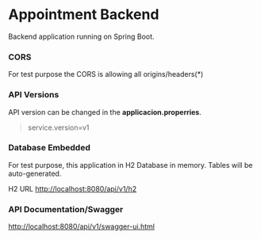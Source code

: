 # Appointment Backend
Backend application running on Spring Boot.


### CORS
For test purpose the CORS is allowing all origins/headers(*)


### API Versions
API version can be changed in the **applicacion.properries**.
> service.version=v1

### Database Embedded
For test purpose, this application in H2 Database in memory. 
Tables will be auto-generated.

H2 URL
[http://localhost:8080/api/v1/h2](http://localhost:8080/api/v1/h2)


### API Documentation/Swagger
[http://localhost:8080/api/v1/swagger-ui.html](http://localhost:8080/api/v1/swagger-ui.html)


